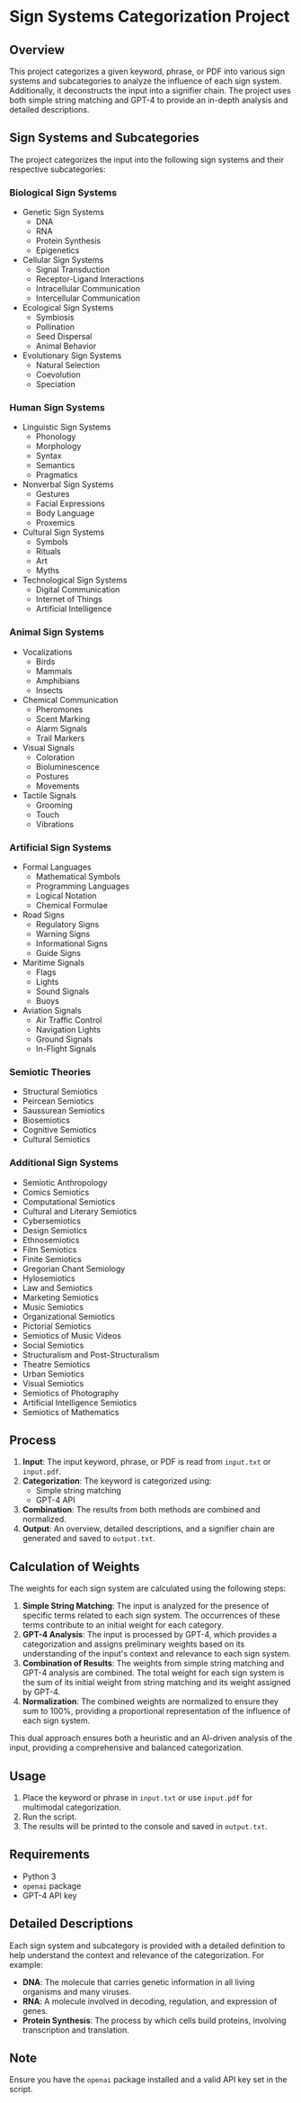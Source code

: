 # Sign Systems Categorization Project

## Overview

This project categorizes a given keyword, phrase, or PDF into various sign systems and subcategories to analyze the influence of each sign system. Additionally, it deconstructs the input into a signifier chain. The project uses both simple string matching and GPT-4 to provide an in-depth analysis and detailed descriptions.

## Sign Systems and Subcategories

The project categorizes the input into the following sign systems and their respective subcategories:

### Biological Sign Systems
- Genetic Sign Systems
  - DNA
  - RNA
  - Protein Synthesis
  - Epigenetics
- Cellular Sign Systems
  - Signal Transduction
  - Receptor-Ligand Interactions
  - Intracellular Communication
  - Intercellular Communication
- Ecological Sign Systems
  - Symbiosis
  - Pollination
  - Seed Dispersal
  - Animal Behavior
- Evolutionary Sign Systems
  - Natural Selection
  - Coevolution
  - Speciation

### Human Sign Systems
- Linguistic Sign Systems
  - Phonology
  - Morphology
  - Syntax
  - Semantics
  - Pragmatics
- Nonverbal Sign Systems
  - Gestures
  - Facial Expressions
  - Body Language
  - Proxemics
- Cultural Sign Systems
  - Symbols
  - Rituals
  - Art
  - Myths
- Technological Sign Systems
  - Digital Communication
  - Internet of Things
  - Artificial Intelligence

### Animal Sign Systems
- Vocalizations
  - Birds
  - Mammals
  - Amphibians
  - Insects
- Chemical Communication
  - Pheromones
  - Scent Marking
  - Alarm Signals
  - Trail Markers
- Visual Signals
  - Coloration
  - Bioluminescence
  - Postures
  - Movements
- Tactile Signals
  - Grooming
  - Touch
  - Vibrations

### Artificial Sign Systems
- Formal Languages
  - Mathematical Symbols
  - Programming Languages
  - Logical Notation
  - Chemical Formulae
- Road Signs
  - Regulatory Signs
  - Warning Signs
  - Informational Signs
  - Guide Signs
- Maritime Signals
  - Flags
  - Lights
  - Sound Signals
  - Buoys
- Aviation Signals
  - Air Traffic Control
  - Navigation Lights
  - Ground Signals
  - In-Flight Signals

### Semiotic Theories
- Structural Semiotics
- Peircean Semiotics
- Saussurean Semiotics
- Biosemiotics
- Cognitive Semiotics
- Cultural Semiotics

### Additional Sign Systems
- Semiotic Anthropology
- Comics Semiotics
- Computational Semiotics
- Cultural and Literary Semiotics
- Cybersemiotics
- Design Semiotics
- Ethnosemiotics
- Film Semiotics
- Finite Semiotics
- Gregorian Chant Semiology
- Hylosemiotics
- Law and Semiotics
- Marketing Semiotics
- Music Semiotics
- Organizational Semiotics
- Pictorial Semiotics
- Semiotics of Music Videos
- Social Semiotics
- Structuralism and Post-Structuralism
- Theatre Semiotics
- Urban Semiotics
- Visual Semiotics
- Semiotics of Photography
- Artificial Intelligence Semiotics
- Semiotics of Mathematics

## Process

1. **Input**: The input keyword, phrase, or PDF is read from `input.txt` or `input.pdf`.
2. **Categorization**: The keyword is categorized using:
   - Simple string matching
   - GPT-4 API
3. **Combination**: The results from both methods are combined and normalized.
4. **Output**: An overview, detailed descriptions, and a signifier chain are generated and saved to `output.txt`.

## Calculation of Weights

The weights for each sign system are calculated using the following steps:

1. **Simple String Matching**: The input is analyzed for the presence of specific terms related to each sign system. The occurrences of these terms contribute to an initial weight for each category.
2. **GPT-4 Analysis**: The input is processed by GPT-4, which provides a categorization and assigns preliminary weights based on its understanding of the input's context and relevance to each sign system.
3. **Combination of Results**: The weights from simple string matching and GPT-4 analysis are combined. The total weight for each sign system is the sum of its initial weight from string matching and its weight assigned by GPT-4.
4. **Normalization**: The combined weights are normalized to ensure they sum to 100%, providing a proportional representation of the influence of each sign system.

This dual approach ensures both a heuristic and an AI-driven analysis of the input, providing a comprehensive and balanced categorization.

## Usage

1. Place the keyword or phrase in `input.txt` or use `input.pdf` for multimodal categorization.
2. Run the script.
3. The results will be printed to the console and saved in `output.txt`.

## Requirements

- Python 3
- `openai` package
- GPT-4 API key

## Detailed Descriptions

Each sign system and subcategory is provided with a detailed definition to help understand the context and relevance of the categorization. For example:

- **DNA**: The molecule that carries genetic information in all living organisms and many viruses.
- **RNA**: A molecule involved in decoding, regulation, and expression of genes.
- **Protein Synthesis**: The process by which cells build proteins, involving transcription and translation.

## Note

Ensure you have the `openai` package installed and a valid API key set in the script.



